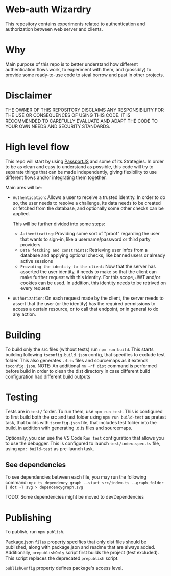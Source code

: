 # Web-auth Wizardry
This repository contains experiments related to authentication and authorization between web server and clients.

# Why
Main purpose of this repo is to better understand how different authentication flows work, to experiment with them, and (possibly) to provide some ready-to-use code to ~~steal~~ borrow and past in other projects.

# Disclaimer
THE OWNER OF THIS REPOSITORY DISCLAIMS ANY RESPONSIBILITY FOR THE USE OR CONSEQUENCES OF USING THIS CODE. IT IS RECOMMENDED TO CAREFULLY EVALUATE AND ADAPT THE CODE TO YOUR OWN NEEDS AND SECURITY STANDARDS.



# High level flow
This repo will start by using [PassportJS](https://www.passportjs.org/) and some of its Strategies.
In order to be as clean and easy to understand as possible, this code will try to separate things that can be made independently, giving flexibility to use different flows and/or integrating them together.

Main ares will be:
- `Authentication`: Allows a user to receive a trusted identity. In order to do so, the user needs to resolve a challenge, its data needs to be created or fetched from the database, and optionally some other checks can be applied. 

    This will be further divided into some steps:
    - `Authenticating`: Providing some sort of "proof" regarding the user that wants to sign-in, like a username/password or third party providers
    - `Data fetching and constraints`: Retrieving user infos from a database and applying optional checks, like banned users or already active sessions
    - `Providing the identity to the client`: Now that the server has asserted the user identity, it needs to make so that the client can make further request with this identity. For this scope, JWT and/or cookies can be used. In addition, this identity needs to be retrived on every request

- `Authorization`: On each request made by the client, the server needs to assert that the user (or the identity) has the required permissions to access a certain resource, or to call that endpoint, or in general to do any action.

# Building
To build only the src files (without tests) run `npm run build`. This starts building following `tsconfig.build.json` config, that specifies to exclude test folder. This also generates `.d.ts` files and sourcemaps as it extends `tsconfig.json`.
NOTE: An additional `rm -rf dist` command is performed before build in order to clean the dist directory in case different build configuration had different build outputs

# Testing
Tests are in `test/` folder. To run them, use `npm run test`.
This is configured to first build both the src and test folder using `npm run build-test` as pretest task, that builds with `tsconfig.json` file, that includes test folder into the build, in addition with generating .d.ts files and sourcemaps.

Optionally, you can use the VS Code `Run test` configuration that allows you to use the debugger. This is configured to launch `test/index.spec.ts` file, using `npm: build-test` as pre-launch task.

## See dependencies
To see dependencies between each file, you may run the following command:
`npx ts_dependency_graph --start src/index.ts --graph_folder | dot -T svg > dependencygraph.svg`

TODO: Some dependencies might be moved to devDependencies


# Publishing
To publish, run `npm publish`.

Package.json `files` property specifies that only dist files should be published, along with package.json and readme that are always added. Additionally, `prepublishOnly` script first builds the project (test excluded). This script replaces the deprecated `prepublish` script.

`publishConfig` property defines package's access level.